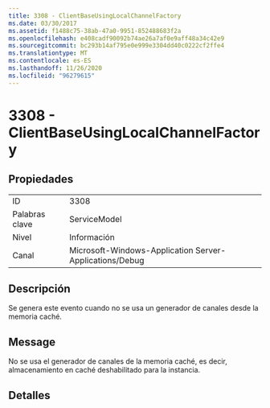 ```yaml
---
title: 3308 - ClientBaseUsingLocalChannelFactory
ms.date: 03/30/2017
ms.assetid: f1488c75-38ab-47a0-9951-852488683f2a
ms.openlocfilehash: e408cadf90092b74ae26a7af0e9aff48a34c42e9
ms.sourcegitcommit: bc293b14af795e0e999e3304dd40c0222cf2ffe4
ms.translationtype: MT
ms.contentlocale: es-ES
ms.lasthandoff: 11/26/2020
ms.locfileid: "96279615"
---
```

# <a name="3308---clientbaseusinglocalchannelfactory"></a>3308 - ClientBaseUsingLocalChannelFactory

## <a name="properties"></a>Propiedades  
  
|||  
|-|-|  
|ID|3308|  
|Palabras clave|ServiceModel|  
|Nivel|Información|  
|Canal|Microsoft-Windows-Application Server-Applications/Debug|  
  
## <a name="description"></a>Descripción  

 Se genera este evento cuando no se usa un generador de canales desde la memoria caché.  
  
## <a name="message"></a>Message  

 No se usa el generador de canales de la memoria caché, es decir, almacenamiento en caché deshabilitado para la instancia.  
  
## <a name="details"></a>Detalles
